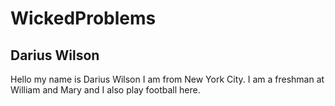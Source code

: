 # WickedProblems
## Darius Wilson
Hello my name is Darius Wilson I am from New York City. I am a freshman at William and Mary and I also play football here.
